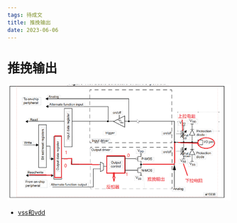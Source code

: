 ```yaml
---
tags: 待成文
title: 推挽输出
date: 2023-06-06
---
```

# 推挽输出
![](assets/20230606115207916.png)

- [vss和vdd](vss和vdd.md)